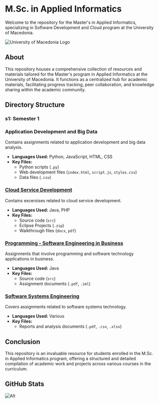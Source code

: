 # M.Sc. in Applied Informatics

Welcome to the repository for the Master's in Applied Informatics, specializing in Software Development and Cloud program at the University of Macedonia.

![University of Macedonia Logo](https://mai.uom.gr/files4users/images/UOM_og_image.png)

## About

This repository houses a comprehensive collection of resources and materials tailored for the Master's program in Applied Informatics at the University of Macedonia. It functions as a centralized hub for academic materials, facilitating progress tracking, peer collaboration, and knowledge sharing within the academic community.

## Directory Structure

### s1: Semester 1

### Application Development and Big Data
Contains assignments related to application development and big data analysis.  
- **Languages Used:** Python, JavaScript, HTML, CSS  
- **Key Files:**   
  - Python scripts (`.py`)  
  - Web development files (`index.html`, `script.js`, `styles.css`)  
  - Data files (`.csv`)  

### [Cloud Service Development](./s1/Cloud%20Service%20Development/)
Contains excersises related to cloud service development.  
- **Languages Used:** Java, PHP  
- **Key Files:**   
  - Source code (`src`)  
  - Eclipse Projects (`.zip`)   
  - Walkthrough files (`docx`, `pdf`)

### [Programming - Software Engineering in Business](./s1/Programming%20-%20Software%20Engineering%20in%20Business)
Assignments that involve programming and software technology applications in business.
- **Languages Used:** Java  
- **Key Files:**  
  - Source code (`src`)  
  - Assignment documents (`.pdf`, `.iml`)

### [Software Systems Engineering](./s1/Software%20Systems%20Engineering)
Covers assignments related to software systems technology.  
- **Languages Used:** Various  
- **Key Files:**  
  - Reports and analysis documents (`.pdf`, `.csv`, `.xlsx`)

## Conclusion

This repository is an invaluable resource for students enrolled in the M.Sc. in Applied Informatics program, offering a structured and detailed compilation of academic work and projects across various courses in the curriculum.

## GitHub Stats

![Alt](https://repobeats.axiom.co/api/embed/cd0e5a264fcd583686230b82eeede762fb23b52a.svg "Repobeats analytics image")
